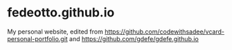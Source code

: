 # fedeotto.github.io
My personal website, edited from https://github.com/codewithsadee/vcard-personal-portfolio.git and https://github.com/gdefe/gdefe.github.io
